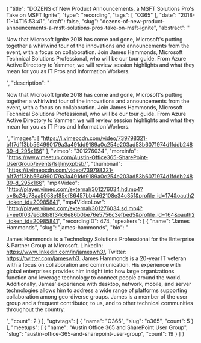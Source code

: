 {
  "title": "DOZENS of New Product Announcements, a MSFT Solutions Pro's Take on MSFT Ignite",
  "type": "recording",
  "tags": [
    "O365"
  ],
  "date": "2018-11-14T16:53:41",
  "draft": false,
  "slug": "dozens-of-new-product-announcements-a-msft-solutions-pros-take-on-msft-ignite",
  "abstract": "<p>Now that Microsoft Ignite 2018 has come and gone, Microsoft's putting together a whirlwind tour of the innovations and announcements from the event, with a focus on collaboration. Join James Hammonds, Microsoft Technical Solutions Professional, who will be our tour guide. From Azure Active Directory to Yammer, we will review session highlights and what they mean for you as IT Pros and Information Workers.</p>",
  "description": "<p>Now that Microsoft Ignite 2018 has come and gone, Microsoft's putting together a whirlwind tour of the innovations and announcements from the event, with a focus on collaboration. Join James Hammonds, Microsoft Technical Solutions Professional, who will be our tour guide. From Azure Active Directory to Yammer, we will review session highlights and what they mean for you as IT Pros and Information Workers.</p>",
  "images": [
    "https://i.vimeocdn.com/video/739798321-b1f7df13bb564990179a3a491dd9189a0c254e203ad53b6071974d1fddb24839-d_295x166"
  ],
  "vimeo": "301276034",
  "moreinfo": "https://www.meetup.com/Austin-Office365-SharePoint-UserGroup/events/lsljlmyxpbsb/",
  "thumbnail": "https://i.vimeocdn.com/video/739798321-b1f7df13bb564990179a3a491dd9189a0c254e203ad53b6071974d1fddb24839-d_295x166",
  "mp4Video": "http://player.vimeo.com/external/301276034.hd.mp4?s=8c24c78aa5058e185ef86457bb4462108e34c351&profile_id=174&oauth2_token_id=20985841",
  "mp4VideoLow": "http://player.vimeo.com/external/301276034.sd.mp4?s=ee0f037e6d8b8f34c6e86b0be76e5756c3efbed5&profile_id=164&oauth2_token_id=20985841",
  "recordingID": 474,
  "speakers": [
    {
      "name": "James Hammonds",
      "slug": "james-hammonds",
      "bio": "<p>James Hammonds is a Technology Solutions Professional for the Enterprise & Partner Group at Microsoft. LinkedIn: https://www.linkedin.com/in/jameswh3/, Twitter: https://twitter.com/jameswh3. James Hammonds is a 20-year IT veteran with a focus on collaboration and communication. His experience with global enterprises provides him insight into how large organizations function and leverage technology to connect people around the world. Additionally, James’ experience with desktop, network, mobile, and server technologies allows him to address a wide range of platforms supporting collaboration among geo-diverse groups. James is a member of the user group and a frequent contributor, to us, and to other technical communities throughout the country.</p>",
      "count": 2
    }
  ],
  "ugtvtags": [
    {
      "name": "O365",
      "slug": "o365",
      "count": 5
    }
  ],
  "meetups": [
    {
      "name": "Austin Office 365 and SharePoint User Group",
      "slug": "austin-office-365-and-sharepoint-user-group",
      "count": 19
    }
  ]
}